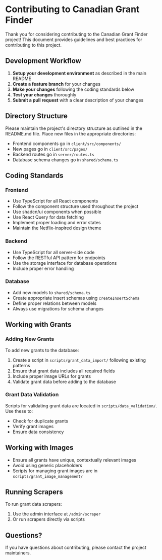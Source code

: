 # Contributing to Canadian Grant Finder

Thank you for considering contributing to the Canadian Grant Finder project! This document provides guidelines and best practices for contributing to this project.

## Development Workflow

1. **Setup your development environment** as described in the main README
2. **Create a feature branch** for your changes
3. **Make your changes** following the coding standards below
4. **Test your changes** thoroughly
5. **Submit a pull request** with a clear description of your changes

## Directory Structure

Please maintain the project's directory structure as outlined in the README.md file. Place new files in the appropriate directories:

- Frontend components go in `client/src/components/`
- New pages go in `client/src/pages/`
- Backend routes go in `server/routes.ts`
- Database schema changes go in `shared/schema.ts`

## Coding Standards

### Frontend

- Use TypeScript for all React components
- Follow the component structure used throughout the project
- Use shadcn/ui components when possible
- Use React Query for data fetching
- Implement proper loading and error states
- Maintain the Netflix-inspired design theme

### Backend

- Use TypeScript for all server-side code
- Follow the RESTful API pattern for endpoints
- Use the storage interface for database operations
- Include proper error handling

### Database

- Add new models to `shared/schema.ts`
- Create appropriate insert schemas using `createInsertSchema`
- Define proper relations between models
- Always use migrations for schema changes

## Working with Grants

### Adding New Grants

To add new grants to the database:

1. Create a script in `scripts/grant_data_import/` following existing patterns
2. Ensure that grant data includes all required fields
3. Include proper image URLs for grants
4. Validate grant data before adding to the database

### Grant Data Validation

Scripts for validating grant data are located in `scripts/data_validation/`. Use these to:

- Check for duplicate grants
- Verify grant images
- Ensure data consistency

## Working with Images

- Ensure all grants have unique, contextually relevant images
- Avoid using generic placeholders
- Scripts for managing grant images are in `scripts/grant_image_management/`

## Running Scrapers

To run grant data scrapers:

1. Use the admin interface at `/admin/scraper`
2. Or run scrapers directly via scripts

## Questions?

If you have questions about contributing, please contact the project maintainers.